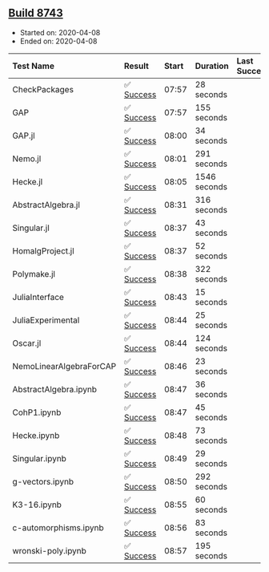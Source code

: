 ## [Build 8743](https://oscarci.mathematik.uni-kl.de/job/oscar/8743/)

* Started on: 2020-04-08
* Ended on: 2020-04-08

| Test Name    | Result | Start | Duration | Last Success | First Failure |
|:-------------|:-------|:------|:---------|:-------------|:--------------|
| CheckPackages | ✅ [Success](https://oscarci.mathematik.uni-kl.de/job/oscar/8743/artifact/logs/build-8743/CheckPackages.log) | 07:57 | 28 seconds |  |  |
| GAP | ✅ [Success](https://oscarci.mathematik.uni-kl.de/job/oscar/8743/artifact/logs/build-8743/GAP.log) | 07:57 | 155 seconds |  |  |
| GAP.jl | ✅ [Success](https://oscarci.mathematik.uni-kl.de/job/oscar/8743/artifact/logs/build-8743/GAP.jl.log) | 08:00 | 34 seconds |  |  |
| Nemo.jl | ✅ [Success](https://oscarci.mathematik.uni-kl.de/job/oscar/8743/artifact/logs/build-8743/Nemo.jl.log) | 08:01 | 291 seconds |  |  |
| Hecke.jl | ✅ [Success](https://oscarci.mathematik.uni-kl.de/job/oscar/8743/artifact/logs/build-8743/Hecke.jl.log) | 08:05 | 1546 seconds |  |  |
| AbstractAlgebra.jl | ✅ [Success](https://oscarci.mathematik.uni-kl.de/job/oscar/8743/artifact/logs/build-8743/AbstractAlgebra.jl.log) | 08:31 | 316 seconds |  |  |
| Singular.jl | ✅ [Success](https://oscarci.mathematik.uni-kl.de/job/oscar/8743/artifact/logs/build-8743/Singular.jl.log) | 08:37 | 43 seconds |  |  |
| HomalgProject.jl | ✅ [Success](https://oscarci.mathematik.uni-kl.de/job/oscar/8743/artifact/logs/build-8743/HomalgProject.jl.log) | 08:37 | 52 seconds |  |  |
| Polymake.jl | ✅ [Success](https://oscarci.mathematik.uni-kl.de/job/oscar/8743/artifact/logs/build-8743/Polymake.jl.log) | 08:38 | 322 seconds |  |  |
| JuliaInterface | ✅ [Success](https://oscarci.mathematik.uni-kl.de/job/oscar/8743/artifact/logs/build-8743/JuliaInterface.log) | 08:43 | 15 seconds |  |  |
| JuliaExperimental | ✅ [Success](https://oscarci.mathematik.uni-kl.de/job/oscar/8743/artifact/logs/build-8743/JuliaExperimental.log) | 08:44 | 25 seconds |  |  |
| Oscar.jl | ✅ [Success](https://oscarci.mathematik.uni-kl.de/job/oscar/8743/artifact/logs/build-8743/Oscar.jl.log) | 08:44 | 124 seconds |  |  |
| NemoLinearAlgebraForCAP | ✅ [Success](https://oscarci.mathematik.uni-kl.de/job/oscar/8743/artifact/logs/build-8743/NemoLinearAlgebraForCAP.log) | 08:46 | 23 seconds |  |  |
| AbstractAlgebra.ipynb | ✅ [Success](https://oscarci.mathematik.uni-kl.de/job/oscar/8743/artifact/logs/build-8743/AbstractAlgebra.ipynb.log) | 08:47 | 36 seconds |  |  |
| CohP1.ipynb | ✅ [Success](https://oscarci.mathematik.uni-kl.de/job/oscar/8743/artifact/logs/build-8743/CohP1.ipynb.log) | 08:47 | 45 seconds |  |  |
| Hecke.ipynb | ✅ [Success](https://oscarci.mathematik.uni-kl.de/job/oscar/8743/artifact/logs/build-8743/Hecke.ipynb.log) | 08:48 | 73 seconds |  |  |
| Singular.ipynb | ✅ [Success](https://oscarci.mathematik.uni-kl.de/job/oscar/8743/artifact/logs/build-8743/Singular.ipynb.log) | 08:49 | 29 seconds |  |  |
| g-vectors.ipynb | ✅ [Success](https://oscarci.mathematik.uni-kl.de/job/oscar/8743/artifact/logs/build-8743/g-vectors.ipynb.log) | 08:50 | 292 seconds |  |  |
| K3-16.ipynb | ✅ [Success](https://oscarci.mathematik.uni-kl.de/job/oscar/8743/artifact/logs/build-8743/K3-16.ipynb.log) | 08:55 | 60 seconds |  |  |
| c-automorphisms.ipynb | ✅ [Success](https://oscarci.mathematik.uni-kl.de/job/oscar/8743/artifact/logs/build-8743/c-automorphisms.ipynb.log) | 08:56 | 83 seconds |  |  |
| wronski-poly.ipynb | ✅ [Success](https://oscarci.mathematik.uni-kl.de/job/oscar/8743/artifact/logs/build-8743/wronski-poly.ipynb.log) | 08:57 | 195 seconds |  |  |

